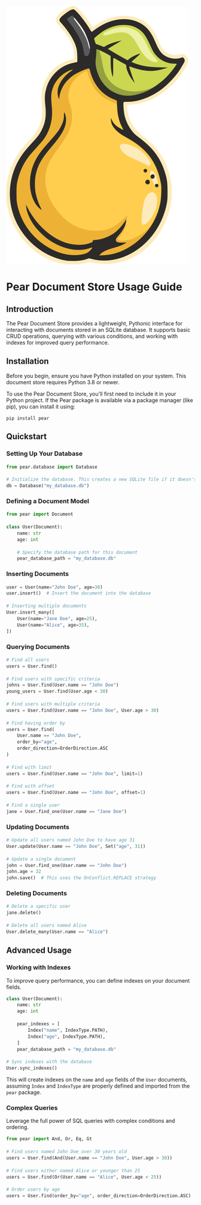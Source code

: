 ![Pear](logo/big.svg)

# Pear Document Store Usage Guide

## Introduction
The Pear Document Store provides a lightweight, Pythonic interface for interacting with documents stored in an SQLite database. It supports basic CRUD operations, querying with various conditions, and working with indexes for improved query performance.

## Installation
Before you begin, ensure you have Python installed on your system. This document store requires Python 3.8 or newer.

To use the Pear Document Store, you'll first need to include it in your Python project. If the Pear package is available via a package manager (like pip), you can install it using:

```
pip install pear
```

## Quickstart

### Setting Up Your Database
```python
from pear.database import Database

# Initialize the database. This creates a new SQLite file if it doesn't exist.
db = Database("my_database.db")
```

### Defining a Document Model
```python
from pear import Document

class User(Document):
    name: str
    age: int

    # Specify the database path for this document
    pear_database_path = "my_database.db"
```

### Inserting Documents
```python
user = User(name="John Doe", age=30)
user.insert()  # Insert the document into the database

# Inserting multiple documents
User.insert_many([
    User(name="Jane Doe", age=25),
    User(name="Alice", age=35),
])
```

### Querying Documents
```python
# Find all users
users = User.find()

# Find users with specific criteria
johns = User.find(User.name == "John Doe")
young_users = User.find(User.age < 30)

# Find users with multiple criteria
users = User.find(User.name == "John Doe", User.age > 30)

# Find having order by
users = User.find(
    User.name == "John Doe", 
    order_by="age", 
    order_direction=OrderDirection.ASC
)

# Find with limit
users = User.find(User.name == "John Doe", limit=1)

# Find with offset
users = User.find(User.name == "John Doe", offset=1)

# Find a single user
jane = User.find_one(User.name == "Jane Doe")
```

### Updating Documents
```python
# Update all users named John Doe to have age 31
User.update(User.name == "John Doe", Set("age", 31))

# Update a single document
john = User.find_one(User.name == "John Doe")
john.age = 32
john.save()  # This uses the OnConflict.REPLACE strategy
```

### Deleting Documents
```python
# Delete a specific user
jane.delete()

# Delete all users named Alice
User.delete_many(User.name == "Alice")
```

## Advanced Usage

### Working with Indexes
To improve query performance, you can define indexes on your document fields.

```python
class User(Document):
    name: str
    age: int

    pear_indexes = [
        Index("name", IndexType.PATH),
        Index("age", IndexType.PATH),
    ]
    pear_database_path = "my_database.db"

# Sync indexes with the database
User.sync_indexes()
```

This will create indexes on the `name` and `age` fields of the `User` documents, assuming `Index` and `IndexType` are properly defined and imported from the `pear` package.

### Complex Queries
Leverage the full power of SQL queries with complex conditions and ordering.

```python
from pear import And, Or, Eq, Gt

# Find users named John Doe over 30 years old
users = User.find(And(User.name == "John Doe", User.age > 30))

# Find users either named Alice or younger than 25
users = User.find(Or(User.name == "Alice", User.age < 25))

# Order users by age
users = User.find(order_by="age", order_direction=OrderDirection.ASC)
```
